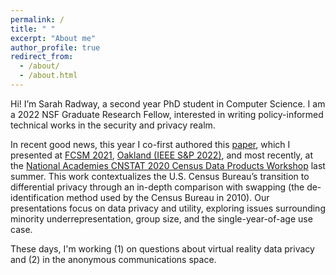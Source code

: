 ```yaml
---
permalink: /
title: " "
excerpt: "About me"
author_profile: true
redirect_from: 
  - /about/
  - /about.html
---
```


Hi! 
I’m Sarah Radway, a second year PhD student in Computer Science. I am a 2022 NSF Graduate Research Fellow, interested in writing policy-informed technical works in the security and privacy realm.

In recent good news, this year I co-first authored this [paper](https://www.computer.org/csdl/proceedings-article/sp/2022/131600b564/1CIO8gLsq2c), which I presented at [FCSM 2021](https://fcsm2021.org/), [Oakland (IEEE S&P 2022)](https://www.ieee-security.org/TC/SP2022/), and most recently, at the [National Academies CNSTAT 2020 Census Data Products Workshop](https://www.nationalacademies.org/our-work/2020-census-data-products-workshop-on-the-demographic-and-housing-characteristics-files) last summer. This work contextualizes the U.S. Census Bureau’s transition to differential privacy through an in-depth comparison with swapping (the de-identification method used by the Census Bureau in 2010). Our presentations focus on data privacy and utility, exploring issues surrounding minority underrepresentation, group size, and the single-year-of-age use case.

These days, I'm working (1) on questions about virtual reality data privacy and (2) in the anonymous communications space.